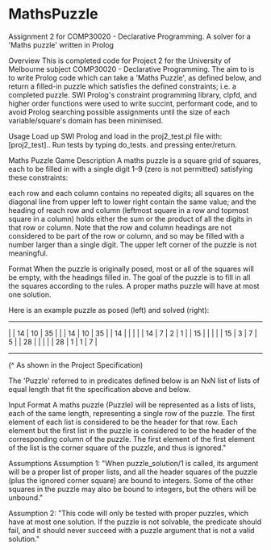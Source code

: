 # MathsPuzzle

Assignment 2 for COMP30020 - Declarative Programming. A solver for a 'Maths puzzle' written in Prolog

Overview
This is completed code for Project 2 for the University of Melbourne subject COMP30020 - Declarative Programming. The aim to is to write Prolog code which can take a 'Maths Puzzle', as defined below, and return a filled-in puzzle which satisfies the defined constraints; i.e. a completed puzzle. SWI Prolog's constraint programming library, clpfd, and higher order functions were used to write succint, performant code, and to avoid Prolog searching possible assignments until the size of each variable/square's domain has been minimised.

Usage
Load up SWI Prolog and load in the proj2_test.pl file with: [proj2_test].. Run tests by typing do_tests. and pressing enter/return.

Maths Puzzle
Game Description
A maths puzzle is a square grid of squares, each to be filled in with a single digit 1–9 (zero is not permitted) satisfying these constraints:

each row and each column contains no repeated digits;
all squares on the diagonal line from upper left to lower right contain the same value; and
the heading of reach row and column (leftmost square in a row and topmost square in a column) holds either the sum or the product of all the digits in that row or column.
Note that the row and column headings are not considered to be part of the row or column, and so may be filled with a number larger than a single digit. The upper left corner of the puzzle is not meaningful.

Format
When the puzzle is originally posed, most or all of the squares will be empty, with the headings filled in. The goal of the puzzle is to fill in all the squares according to the rules. A proper maths puzzle will have at most one solution.

Here is an example puzzle as posed (left) and solved (right):

 ____ ____ ____ ____    ____ ____ ____ ____ 
|    | 14 | 10 | 35 |  |    | 14 | 10 | 35 |
| 14 |    |    |    |  | 14 |  7 |  2 |  1 |
| 15 |    |    |    |  | 15 |  3 |  7 |  5 |
| 28 |    |    |    |  | 28 |  1 |  1 |  7 |
 ---- ---- ---- ----    ---- ---- ---- ----  
(^ As shown in the Project Specification)

The 'Puzzle' referred to in predicates defined below is an NxN list of lists of equal length that fit the specification above and below.

Input Format
A maths puzzle (Puzzle) will be represented as a lists of lists, each of the same length, representing a single row of the puzzle. The first element of each list is considered to be the header for that row. Each element but the first list in the puzzle is considered to be the header of the corresponding column of the puzzle. The first element of the first element of the list is the corner square of the puzzle, and thus is ignored."

Assumptions
Assumption 1: "When puzzle_solution/1 is called, its argument will be a proper list of proper lists, and all the header squares of the puzzle (plus the ignored corner square) are bound to integers. Some of the other squares in the puzzle may also be bound to integers, but the others will be unbound."

Assumption 2: "This code will only be tested with proper puzzles, which have at most one solution. If the puzzle is not solvable, the predicate should fail, and it should never succeed with a puzzle argument that is not a valid solution."
